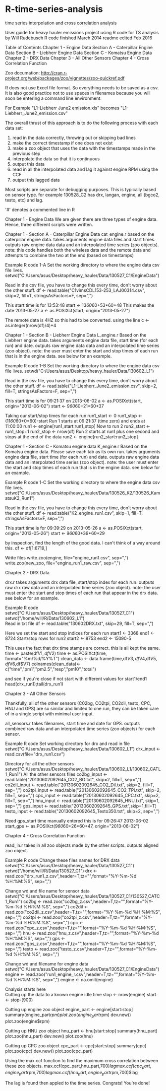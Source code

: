 R-time-series-analysis
======================

time series interpolation and cross correlation analysis


User guide for heavy hauler emissions project using R code for TS analysis
by Will Rudebusch 
R code finished March 2014
readme edited Feb 2016

Table of Contents 
Chapter 1 - Engine Data
Section A - Caterpillar Engine Data 
Section B - Liebherr Engine  Data
Section C - Komatsu Engine Data
Chapter 2 - DRX Data 
Chapter 3 - All Other Sensors 
Chapter 4 - Cross Correlation Function 

Zoo documation: http://cran.r-project.org/web/packages/zoo/vignettes/zoo-quickref.pdf

R does not use Excel file format. So everything needs to be saved as a csv. It is also good practice not to use spaces in filenames because you will soon be entering a  command line environment.

For Example 
"L1-Liebherr June2 emission.xls" becomes "L1-Liebherr_June2_emission.csv"

The overall thrust of this approach is to do the following process with each data set:
1) read in the data correctly, throwing out or skipping bad lines
2) make the correct timestamp if one does not exist
3) make a zoo object that uses the data with the timestamps made in the previous step
4) interpolate the data so that it is continuous
5) output this data
6) read in all the interpolated data and lag it against engine RPM using the CCF
7) output this lagged data

Most scripts are separate for debugging purposes. This is typically based on sensor type. 
for example 130528_C2 has drx, langan, engine, all (bgco2, testo, etc) and lag.

'#' denotes a commented line in R

Chapter 1 - Engine Data
We are given there are three types of engine data. Hence, three different scripts were written.

Chapter 1 - Section A - Caterpillar Engine Data
cat_engine.r
based on the caterpillar engine data.
takes arguments engine data files and start times. 
outputs raw engine data data and an interpolated time series (zoo objects). 
note: this code handles both the wireless data and the remote data and attempts to combine the two at the end (based on timestamps)

Example R code 1-A
Set the working directory to where the engine data csv file lives.
setwd("C:/Users/asus/Desktop/heavy_hauler/Data/130527_C1/EngineData")

Read in the csv file, you have to change this every time, don't worry about the other stuff. 
df <- read.table("C1vimsCDL153-253_LAJ00314.csv", skip=2, fill=T, stringsAsFactors=F, sep=",")

This start time is for 13:53:48
start <- 13*60*60+53*60+48
This makes the date 2013-05-27
a <- as.POSIXct(start, origin="2013-05-27")

The remote data is 4HZ so this had to be converted. using the line
c <- as.integer(nrow(df)/4)*4

Chapter 1 - Section B - Liebherr Engine Data
L_engine.r
Based on the Liebherr engine data.
takes arguments engine data file, start time (for each run) and date.
outputs raw engine data data and an interpolated time series (zoo object). 
note: the user must enter the start and stop times of each run that is in the engine data. 
see below for an example.

Example R code 1-B
Set the working directory to where the engine data csv file lives.
setwd("C:/Users/asus/Desktop/heavy_hauler/Data/130602_L1")

Read in the csv file, you have to change this every time, don't worry about the other stuff. 
df <- read.table("L1-Liebherr_June2_emission.csv", skip=2, fill=T, stringsAsFactors=F, sep=",")

This start time is for 09:21:37 on 2013-06-02
a <- as.POSIXct(start, origin="2013-06-02")
start <- 9*60*60+21*60+37

Taking our start/stop times for each run
run1_start <- 0
run1_stop <- (11*60*60+0*60)-start
Run 1 starts at 09:21:37 (time zero) and ends at 11:00:00
run1 <- engine[run1_start:run1_stop]
Now to run 2
run2_start <- run1_stop+1
run2_stop <- nrow(df)
Run 2 starts at run1 plus one second and stops at the end of the data
run2 <- engine[run2_start:run2_stop]

Chapter 1 - Section C - Komatsu engine data
K_engine.r
Based on the Komatsu engine data. Please save each tab as its own run.
takes arguments engine data file, start time (for each run) and date.
outputs raw engine data data and an interpolated time series (zoo object). 
note: the user must enter the start and stop times of each run that is in the engine data. 
see below for an example.

Example R code 1-C
Set the working directory to where the engine data csv file lives.
setwd("C:/Users/asus/Desktop/heavy_hauler/Data/130526_K2/130526_KamatsuK2_Run1")

Read in the csv file, you have to change this every time, don't worry about the other stuff. 
df <- read.table("K2_engine_run1.csv", skip=1, fill=T, stringsAsFactors=F, sep=",")

This start time is for 09:39:29 on 2013-05-26
a <- as.POSIXct(start, origin="2013-05-26")
start <- 9*60*60+39*60+29

by inspection, find the length of the good data. 
I can't think of a way around this.
df <- df[1:6719,]

Write files
write.zoo(engine, file="engine_run1.csv", sep=",")
write.zoo(new_zoo, file="engine_run1_raw.csv", sep=",")

Chapter 2 - DRX Data

drx.r
takes arguments drx data file, start/stop index for each run.
outputs raw drx raw data and an interpolated time series (zoo object). 
note: the user must enter the start and stop times of each run that appear in the drx data. 
see below for an example.

Example R code 
setwd("C:/Users/asus/Desktop/heavy_hauler/Data/130527_C1")
setwd("/home/will/R/Data/130602_L1")    
Read in txt file
df <- read.table("130602DRX.txt", skip=29, fill=T, sep=",")

Here we set the start and stop indices for each run
start1 <- 3368
end1 <- 8724
Start/stop rows for run2
start2 <- 8753
end2 <- 15090-5

This uses the fact that drx time stamps are correct. this is all kept the same.
time <- paste(df$V1,df$V2)
time <- as.POSIXct(time, format="%m/%d/%Y%T")
clean_data <- data.frame(time,df$V3,df$V4,df$V5,df$V6,df$V7)
colnames(clean_data)<- c("time","pm1","pm2.5","resp","pm10","total")

and see if you're close
if not start with different values for start1/end1
head(drx_run1);tail(drx_run1)

Chapter 3 - All Other Sensors

Thankfully, all of the other sensors (C02bg, CO2tpi, CO2dil, testo, CPC, HNU and GPS) are so similar and limited to one run,  they can be taken care of in a single script with minimal user input.

all_sensors.r
takes filenames, start time and date for GPS.
outputs combined raw data and an interpolated time series (zoo objects) for each sensor. 

Example R code 
Set working directory for drx and read in file
setwd("C:/Users/asus/Desktop/heavy_hauler/Data/130602_L1")
drx_input <- read.csv(file="drx_run1.csv")

Directory for all the other sensors
setwd("C:/Users/asus/Desktop/heavy_hauler/Data/130602_L1/130602_CATL1_Run1")
All the other sensors files
co2bg_input <- read.table("20130602092645_CO2_BG.txt", skip=2, fill=T, sep=",")
co2dil_input <- read.table("20130602092645_CO2_Dil.txt", skip=2, fill=T, sep=",")
co2tpi_input <- read.table("20130602092645_CO2_TPi.txt", skip=2, fill=T, sep=",")
cpc_input <- read.table("20130602092645_CPC.txt", skip=2, fill=T, sep=",")
hnu_input <- read.table("20130602092645_HNU.txt", skip=1, sep=",")
gps_input <- read.table("20130602092645_GPS.txt",skip=1,fill=T)
testo_input <- read.table("20130602092645_Testo350.txt", skip=2, sep=",")

Need gps_start time manually entered this is for 09:26:47 2013-06-02
start_gps <- as.POSIXct(9*60*60+26*60+47, origin="2013-06-02")

Chapter 4 - Cross Correlation Function

read_in.r
takes in all zoo objects made by the other scripts.
outputs aligned zoo object.

Example R code 
Change these files names for DRX data
setwd("C:/Users/asus/Desktop/heavy_hauler/Data/130527_C1")
setwd("/home/will/R/Data/130527_C1")
drx <- read.zoo("drx_run1_z.csv",header=T,tz="",format="%Y-%m-%d %H:%M:%S", sep=",")

Change wd and file name for sensor data
setwd("C:/Users/asus/Desktop/heavy_hauler/Data/130527_C1/130527_CATC1_Run1")
co2bg <- read.zoo("co2bg_z.csv",header=T,tz="",format="%Y-%m-%d %H:%M:%S", sep=",")
co2dil <- read.zoo("co2dil_z.csv",header=T,tz="",format="%Y-%m-%d %H:%M:%S", sep=",")
co2tpi <- read.zoo("co2tpi_z.csv",header=T,tz="",format="%Y-%m-%d %H:%M:%S", sep=",")
cpc <- read.zoo("cpc_z.csv",header=T,tz="",format="%Y-%m-%d %H:%M:%S", sep=",")
hnu <- read.zoo("hnu_z.csv",header=T,tz="",format="%Y-%m-%d %H:%M:%S", sep=",")
gps <- read.zoo("gps_z.csv",header=T,tz="",format="%Y-%m-%d %H:%M:%S", sep=",")
testo <- read.zoo("testo_z.csv",header=T,tz="",format="%Y-%m-%d %H:%M:%S", sep=",")

Change wd and filename for engine data
setwd("C:/Users/asus/Desktop/heavy_hauler/Data/130527_C1/EngineData")
engine <- read.zoo("run1_engine_r.csv",header=T,tz="",format="%Y-%m-%d %H:%M:%S", sep=",")
engine <- na.omit(engine)

Cnalysis starts here  
Cutting up the data to a known engine idle time
stop <- nrow(engine)
start <- stop-(900)

Cutting up engine zoo object
engine_part <- engine[start:stop]
summary(engine_part$rpm)
plot.zoo(engine_part$rpm)
dev.new()
plot.zoo(engine$rpm)

Cutting up HNU zoo object
hnu_part <- hnu[start:stop]
summary(hnu_part)
plot.zoo(hnu_part)
dev.new()
plot.zoo(hnu)

Cutting up CPC zoo object
cpc_part <- cpc[start:stop]
summary(cpc)
plot.zoo(cpc)
dev.new()
plot.zoo(cpc_part)

Using the max.ccf function to find the maximum cross correlation between these zoo objects.
max.ccf(cpc_part,hnu_part,700)$lag
max.ccf(cpc_part,engine_part$rpm,700)$lag
max.ccf(hnu_part,engine_part$rpm,700)$lag

The lag is found then appled to the time series. Congrats! You're done!
